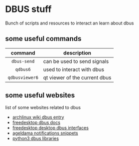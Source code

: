 # DBUS stuff

Bunch of scripts and resources to interact an learn about dbus

## some useful commands

| command | description |
| :-----: | ----------- |
| `dbus-send` |  can be used to send signals |
| `qdbus6` | used to interact with dbus |
| `qdbusviewer6` | qt viewer of the current dbus |

## some useful websites
list of some websites related to dbus

+ [archlinux wiki dbus entry](https://wiki.archlinux.org/title/D-Bus)
+ [freedesktop dbus docs](https://freedesktop.org/wiki/Software/dbus)
+ [freedesktop desktop dbus interfaces](https://flatpak.github.io/xdg-desktop-portal/docs/doc-org.freedesktop.impl.portal.ScreenCast.html)
+ [ageldama notifications snippets](https://gist.github.com/ageldama/d01c67208249c1f6980e894125042973)
+ [python3 dbus libraries](https://stackoverflow.com/questions/66916580/how-to-choose-and-use-a-python3-dbus-library-to-replace-a-dbus-send-call)

